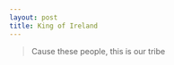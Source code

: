 ```yaml
---
layout: post
title: King of Ireland
---
```


<blockquote>Cause these people, this is our tribe</blockquote>
